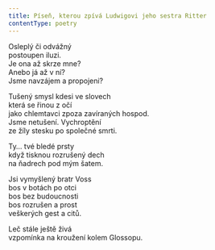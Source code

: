 ```yaml
---
title: Píseň, kterou zpívá Ludwigovi jeho sestra Ritter
contentType: poetry
---
```


<section>

Osleplý či odvážný  
postoupen iluzi.  
Je ona až skrze mne?  
Anebo já až v ní?  
Jsme navzájem a propojeni?

Tušený smysl kdesi ve slovech  
která se řinou z očí  
jako chlemtavci zpoza zavíraných hospod.  
Jsme netušení. Vychroptění  
ze žíly stesku po společné smrti.

Ty… tvé bledé prsty  
když tisknou rozrušený dech  
na ňadrech pod mým šatem.

Jsi vymyšlený bratr Voss  
bos v botách po otci  
bos bez budoucnosti  
bos rozrušen a prost  
veškerých gest a citů.

Leč stále ještě živá  
vzpomínka na kroužení kolem Glossopu.

</section>
